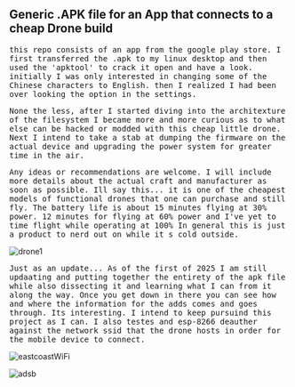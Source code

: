 ## Generic .APK file for an App that connects to a cheap Drone build

<tt> this repo consists of an app from the google play store. 
     I first transferred the .apk to my linux desktop and then used 
     the 'apktool' to crack it open and have a look. initially I 
     was only interested in changing some of the Chinese characters
     to English. then I realized I had been over looking the option
     in the settings. </tt><br>


<tt> None the less, after I started diving into the architexture of 
     the filesystem I became more and more curious as to what else can be 
     hacked or modded with this cheap little drone. Next I intend to take a stab 
     at dumping the firmware on the actual device and upgrading the power 
     system for greater time in the air. </tt><br>

<tt> Any ideas or recommendations are welcome. I will include more 
     details about the actual craft and manufacturer as soon as possible.
     Ill say this... it is one of the cheapest models of functional
     drones that one can purchase and still fly. The battery life is about 15 
     minutes flying at 30% power. 12 minutes for flying at 60% power and
     I've yet to time flight while operating at 100% In general this 
     is just a product to nerd out on while it s cold outside. </tt>



![drone1](https://github.com/user-attachments/assets/123b3c4c-6622-4fc7-8a0c-8dafa0536067)

 <tt> Just as an update... As of the first of 2025 I am still updaating and putting together 
      the entirety of the apk file while also dissecting it and learning what I can 
      from it along the way. Once you get down in there you can see how and where the information 
      for the adds comes and goes through. Its interesting. I intend to keep pursuind this
      project as I can. I also testes and esp-8266 deauther against the network ssid that
      the drone hosts in order for the mobile device to connect.</tt>


![eastcoastWiFi](https://github.com/user-attachments/assets/c05d7b2c-cc8f-466f-ae12-66c80d7e7e2e)



![adsb](https://github.com/user-attachments/assets/738d3320-0ee1-4c90-aab0-86f46db10787)




     


     

  
